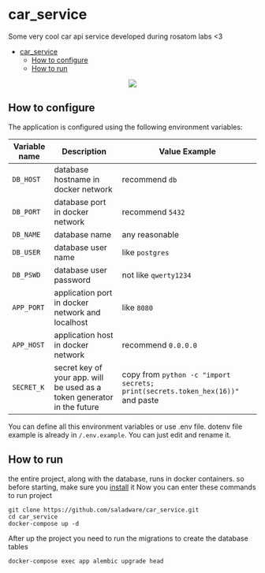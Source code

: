 # car_service
Some very cool car api service developed during rosatom labs &lt;3

<!-- TOC -->
* [car_service](#carservice)
  * [How to configure](#how-to-configure)
  * [How to run](#how-to-run)
<!-- TOC -->

<p align="center">
    <img src="https://e7.pngegg.com/pngimages/610/114/png-clipart-1980s-car-pixel-art-bit-80s-arcade-games-compact-car-blue.png" />
</p>

## How to configure
The application is configured using the following environment variables:

| Variable name | Description                                                              | Value Example                                                                  |
|---------------|--------------------------------------------------------------------------|--------------------------------------------------------------------------------|
| `DB_HOST`     | database hostname in docker network                                      | recommend `db`                                                                 |
| `DB_PORT`     | database port in docker network                                          | recommend `5432`                                                               |
| `DB_NAME`     | database name                                                            | any reasonable                                                                 |             |
| `DB_USER`     | database user name                                                       | like `postgres`                                                                |
| `DB_PSWD`     | database user password                                                   | not like `qwerty1234`                                                          |
| `APP_PORT`    | application port in docker network and localhost                         | like `8080`                                                                    |
| `APP_HOST`    | application host in docker network                                       | recommend `0.0.0.0`                                                            | 
| `SECRET_K`    | secret key of your app. will be used as a token generator in the future  | copy from `python -c "import secrets; print(secrets.token_hex(16))"`  and paste|

You can define all this environment variables or use .env file. dotenv file example is already in `/.env.example`. You can just edit and rename it. 

## How to run
the entire project, along with the database, runs in docker containers. so before starting, make sure you [install](https://docs.docker.com/engine/install/) it
Now you can enter these commands to run project
```commandline
git clone https://github.com/saladware/car_service.git
cd car_service
docker-compose up -d
```
After up the project you need to run the migrations to create the database tables
```commandline
docker-compose exec app alembic upgrade head
```
